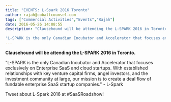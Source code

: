 ```yaml
---
title: "EVENTS: L-Spark 2016 Toronto"
author: rajah@cobaltcounsel.com
tags: ["Commercial Activities","Events","Rajah"]
date: 2016-05-26 14:08:55
description: "Clausehound will be attending the L-SPARK 2016 in Toronto.

'L-SPARK is the only Canadian Incubator and Accelerator that focuses exclusively on Enterpris..."
---
```


**Clausehound will be attending the L-SPARK 2016 in Toronto.**

"L-SPARK is the only Canadian Incubator and Accelerator that focuses exclusively on Enterprise SaaS and cloud startups. With established relationships with key venture capital firms, angel investors, and the investment community at large, our mission is to create a deal flow of fundable enterprise SaaS startup companies." - L-Spark

Tweet about L-Spark 2016 at #SaaSRoadshow!